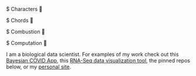 $ Characters 🐉

$ Chords 🎸

$ Combustion 🚒 

$ Computation 🧬
 
I am a biological data scientist. For examples of my work check out this [Bayesian COVID App](https://covid.omics.kitchen/), this [RNA-Seq data visualization tool](https://github.com/omics-kitchen/ContrApption), the pinned repos below, or my [personal site](https://sweeney-th.github.io/).
